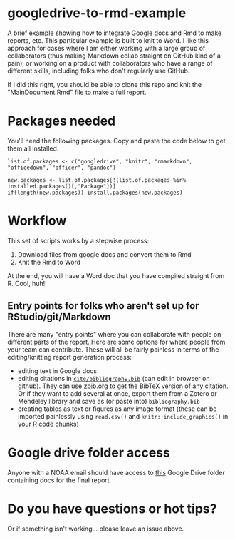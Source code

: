 # googledrive-to-rmd-example
A brief example showing how to integrate Google docs and Rmd to make reports, etc. This particular example is built to knit to Word. I like this approach for cases where I am either working with a large group of collaborators (thus making Markdown collab straight on GitHub kind of a pain), or working on a product with collaborators who have a range of different skills, including folks who don't regularly use GitHub.

If I did this right, you should be able to clone this repo and knit the "MainDocument.Rmd" file to make a full report.

# Packages needed

You'll need the following packages. Copy and paste the code below to get them all installed.

```{r}
list.of.packages <- c("googledrive", "knitr", "rmarkdown", "officedown", "officer", "pandoc")

new.packages <- list.of.packages[!(list.of.packages %in% installed.packages()[,"Package"])]
if(length(new.packages)) install.packages(new.packages)
```

# Workflow

This set of scripts works by a stepwise process:
1. Download files from google docs and convert them to Rmd
2. Knit the Rmd to Word

At the end, you will have a Word doc that you have compiled straight from R. Cool, huh!!

## Entry points for folks who aren't set up for RStudio/git/Markdown

There are many "entry points" where you can collaborate with people on different parts of the report. Here are some options for where people from your team can contribute. These will all be fairly painless in terms of the editing/knitting report generation process:

* editing text in Google docs
* editing citations in [`cite/bibliography.bib`](https://github.com/MargaretSiple-NOAA/googledrive-to-rmd-example/blob/main/cite/bibliography.bib) (can edit in browser on github). They can use [zbib.org](https://zbib.org/) to get the BibTeX version of any citation. Or if they want to add several at once, export them from a Zotero or Mendeley library and save as (or paste into) `bibliography.bib`
* creating tables as text or figures as any image format (these can be imported painlessly using `read.csv()` and `knitr::include_graphics()` in your R code chunks)

# Google drive folder access

Anyone with a NOAA email should have access to [this](https://drive.google.com/drive/folders/1qC4L9CLsXyGkVn4pCFnCUZ8IanUokVZ5?usp=sharing) Google Drive folder containing docs for the final report.

# Do you have questions or hot tips?

Or if something isn't working... please leave an issue above.
